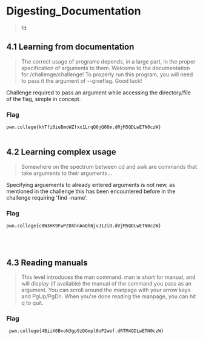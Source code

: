 # Digesting_Documentation
>fd

## 4.1 Learning from documentation
>The correct usage of programs depends, in a large part, in the proper specification of arguments to them.
>Welcome to the documentation for /challenge/challenge! To properly run this program, you will need to pass it the argument of --giveflag. Good luck!

Challenge required to pass an argument while accessing the directory/file of the flag, simple in concept.

### Flag
``` pwn.college{khTfi0ioBmoWZfxx1LrqQ6jQ08m.dRjM5QDLwETN0czW} ```
<br>
<br>

## 4.2 Learning complex usage
>Somewhere on the spectrum between cd and awk are commands that take arguments to their arguments...

Specifying arguements to already entered arguments is not new, as mentioned in the challenge this has been encountered before in the challenge requiring 'find -name'.

### Flag
``` pwn.college{c0W3HK9FwPZ0XhnAnQhNjvJ1JiO.dVjM5QDLwETN0czW} ```

<br>
<br>

## 4.3 Reading manuals
>This level introduces the man command. man is short for manual, and will display (if available) the manual of the command you pass as an argument.
>You can scroll around the manpage with your arrow keys and PgUp/PgDn. When you're done reading the manpage, you can hit q to quit.


### Flag
```  pwn.college{4BiiX6BvoN3gp9zDGmpl0oP2wef.dRTM4QDLwETN0czW} ```


